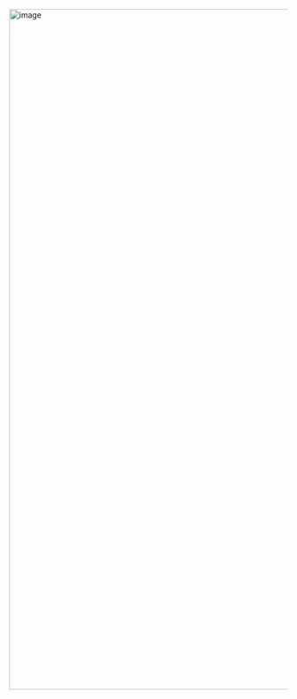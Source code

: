 <img width="1229" alt="image" src="https://github.com/RevadiSundaram/ICodeThis-Projects/assets/47391816/d5203ae8-d580-4f7e-9066-10be3f7d1a85">
